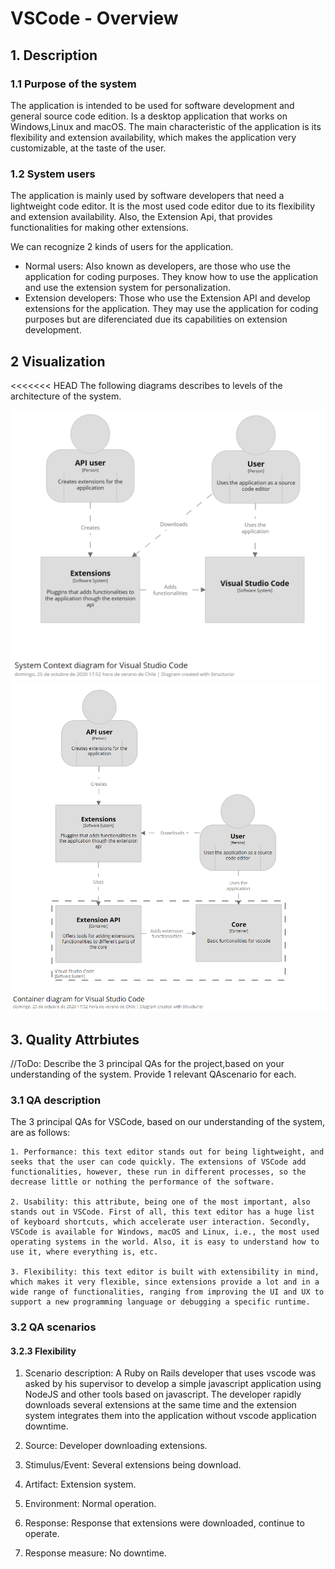 # VSCode - Overview

## 1. Description

### 1.1 Purpose of the system

The application is intended to be used for software development and general source code edition. Is a desktop application that works on Windows,Linux and macOS. The main characteristic of the application is its flexibility and extension availability, which makes the application very customizable, at the taste of the user.

### 1.2 System users

The application is mainly used by software developers that need a lightweight code editor. It is the most used code editor due to its flexibility and extension availability. Also, the Extension Api, that provides functionalities for making other extensions.

We can recognize 2 kinds of users for the application.

- Normal users: Also known as developers, are those who use the application for coding purposes. They know how to use the application and use the extension system for personalization.
- Extension developers: Those who use the Extension API and develop extensions for the application. They may use the application for coding purposes but are diferenciated due its capabilities on extension development.

## 2 Visualization

<<<<<<< HEAD
The following diagrams describes to levels of the architecture of the system.

![Context diagram](assets/context_diagram.png "Context diagram")
![Container diagram](assets/container_diagram.png "Container diagram")

## 3. Quality Attrbiutes

//ToDo: Describe the 3 principal QAs for the project,based on your understanding of the system. Provide 1 relevant QAscenario for each.

### 3.1 QA description

The 3 principal QAs for VSCode, based on our understanding of the system, are as follows:

    1. Performance: this text editor stands out for being lightweight, and seeks that the user can code quickly. The extensions of VSCode add functionalities, however, these run in different processes, so the decrease little or nothing the performance of the software.

    2. Usability: this attribute, being one of the most important, also stands out in VSCode. First of all, this text editor has a huge list of keyboard shortcuts, which accelerate user interaction. Secondly, VSCode is available for Windows, macOS and Linux, i.e., the most used operating systems in the world. Also, it is easy to understand how to use it, where everything is, etc.

    3. Flexibility: this text editor is built with extensibility in mind, which makes it very flexible, since extensions provide a lot and in a wide range of functionalities, ranging from improving the UI and UX to support a new programming language or debugging a specific runtime.

### 3.2 QA scenarios

#### 3.2.3 Flexibility

1. Scenario description: A Ruby on Rails developer that uses vscode was asked by his supervisor to develop a simple javascript application using NodeJS and other tools based on javascript. The developer rapidly downloads several extensions at the same time and the extension system integrates them into the application without vscode application downtime.

2. Source: Developer downloading extensions.

3. Stimulus/Event: Several extensions being download.

4. Artifact: Extension system.

5. Environment: Normal operation.

6. Response: Response that extensions were downloaded, continue to operate.

7. Response measure: No downtime.
